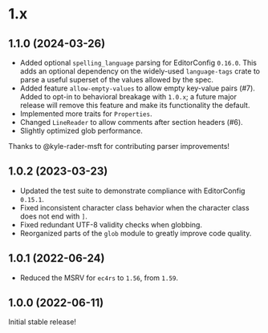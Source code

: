 # 1.x

## 1.1.0 (2024-03-26)

- Added optional `spelling_language` parsing for EditorConfig `0.16.0`.
This adds an optional dependency on the widely-used `language-tags` crate
to parse a useful superset of the values allowed by the spec.
- Added feature `allow-empty-values` to allow empty key-value pairs (#7).
Added to opt-in to behavioral breakage with `1.0.x`; a future major release
will remove this feature and make its functionality the default.
- Implemented more traits for `Properties`.
- Changed `LineReader` to allow comments after section headers (#6).
- Slightly optimized glob performance.

Thanks to @kyle-rader-msft for contributing parser improvements!

## 1.0.2 (2023-03-23)

- Updated the test suite to demonstrate compliance with EditorConfig `0.15.1`.
- Fixed inconsistent character class behavior when
the character class does not end with `]`.
- Fixed redundant UTF-8 validity checks when globbing.
- Reorganized parts of the `glob` module to greatly improve code quality.

## 1.0.1 (2022-06-24)

- Reduced the MSRV for `ec4rs` to `1.56`, from `1.59`.

## 1.0.0 (2022-06-11)

Initial stable release!
